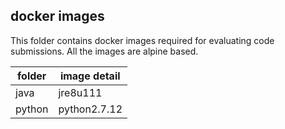 ## docker images
This folder contains docker images required for evaluating code submissions. All the images are alpine based.

folder | image detail
--- | ---
java | jre8u111
python | python2.7.12


